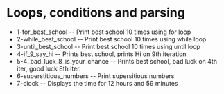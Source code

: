 # Loops, conditions and parsing
- 1-for_best_school -- Print best school 10 times using for loop
- 2-while_best_school -- Print best school 10 times using while loop
- 3-until_best_school -- Print best school 10 times using until loop
- 4-if_9_say_hi -- Prints best school, prints Hi on 9th iteration
- 5-4_bad_luck_8_is_your_chance -- Prints best school, bad luck on 4th iter, good luck 8th iter.
- 6-superstitious_numbers -- Print supersitious numbers
- 7-clock -- Displays the time for 12 hours and 59 minutes
